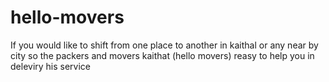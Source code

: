 # hello-movers
If you would like to shift from one place to another in kaithal or any near by city so the packers and movers kaithat (hello movers) reasy to help you in deleviry his service
